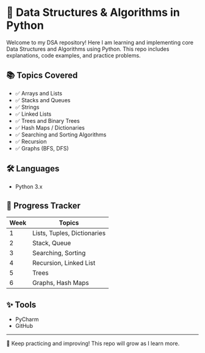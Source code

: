 # 🧠 Data Structures & Algorithms in Python

Welcome to my DSA repository! Here I am learning and implementing core Data Structures and Algorithms using Python. This repo includes explanations, code examples, and practice problems.

## 📚 Topics Covered
- ✅ Arrays and Lists
- ✅ Stacks and Queues
- ✅ Strings
- ✅ Linked Lists
- ✅ Trees and Binary Trees
- ✅ Hash Maps / Dictionaries
- ✅ Searching and Sorting Algorithms
- ✅ Recursion
- ✅ Graphs (BFS, DFS)

## 🛠 Languages
- Python 3.x

## 📅 Progress Tracker
| Week | Topics |
|------|--------|
| 1    | Lists, Tuples, Dictionaries |
| 2    | Stack, Queue |
| 3    | Searching, Sorting |
| 4    | Recursion, Linked List |
| 5    | Trees |
| 6    | Graphs, Hash Maps |

## ✨ Tools
- PyCharm
- GitHub

---

💪 Keep practicing and improving! This repo will grow as I learn more.
